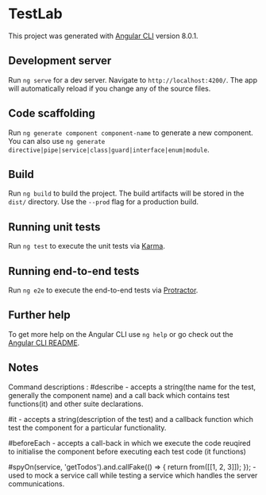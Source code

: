 # TestLab

This project was generated with [Angular CLI](https://github.com/angular/angular-cli) version 8.0.1.

## Development server

Run `ng serve` for a dev server. Navigate to `http://localhost:4200/`. The app will automatically reload if you change any of the source files.

## Code scaffolding

Run `ng generate component component-name` to generate a new component. You can also use `ng generate directive|pipe|service|class|guard|interface|enum|module`.

## Build

Run `ng build` to build the project. The build artifacts will be stored in the `dist/` directory. Use the `--prod` flag for a production build.

## Running unit tests

Run `ng test` to execute the unit tests via [Karma](https://karma-runner.github.io).

## Running end-to-end tests

Run `ng e2e` to execute the end-to-end tests via [Protractor](http://www.protractortest.org/).

## Further help

To get more help on the Angular CLI use `ng help` or go check out the [Angular CLI README](https://github.com/angular/angular-cli/blob/master/README.md).


## Notes
Command descriptions :
#describe - accepts a string(the name for the test, generally the component name) and a
call back which contains test functions(it) and other suite declarations.

#it - accepts a string(description of the test) and a callback function
which test the component for a particular functionality.

#beforeEach - accepts a call-back in which we execute the code reuqired to initialise the component before executing each test code (it functions)

#spyOn(service, 'getTodos').and.callFake(() => {
      return from([[1, 2, 3]]);
}); - used to mock a service call while testing a service which handles the server communications.
